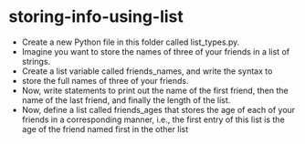 # storing-info-using-list

- Create a new Python file in this folder called list_types.py.
- Imagine you want to store the names of three of your friends in a list of
strings.
- Create a list variable called friends_names, and write the syntax to
- store the full names of three of your friends.
- Now, write statements to print out the name of the first friend, then the
name of the last friend, and finally the length of the list.
- Now, define a list called friends_ages that stores the age of each of your
friends in a corresponding manner, i.e., the first entry of this list is the age
of the friend named first in the other list
